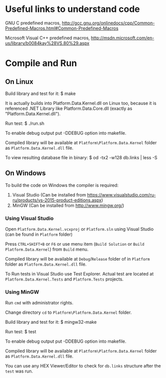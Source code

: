 # Useful links to understand code

GNU C predefined macros, http://gcc.gnu.org/onlinedocs/cpp/Common-Predefined-Macros.html#Common-Predefined-Macros

Microsoft Visual C++ predefined macros, http://msdn.microsoft.com/en-us/library/b0084kay%28VS.80%29.aspx

# Compile and Run

## On Linux

Build library and test for it:
$ make

It is actually builds into Platform.Data.Kernel.dll on Linux too, because it is referenced .NET Library like Platform.Data.Core.dll (exactly as "Platform.Data.Kernel.dll").

Run test:
$ ./run.sh

To enable debug output put -DDEBUG option into makefile.

Compiled library will be available at `Platform\Platform.Data.Kernel` folder as `Platform.Data.Kernel.dll` file.

To view resulting database file in binary:
$ od -tx2 -w128 db.links | less -S

## On Windows

To build the code on Windows the compiler is required:

1. Visual Studio (Can be installed from https://www.visualstudio.com/ru-ru/products/vs-2015-product-editions.aspx)
2. MinGW (Can be installed from http://www.mingw.org/)

### Using Visual Studio

Open `Platform.Data.Kernel.vcxproj` or `Platform.sln` using Visual Studio (can be found in `Platform` folder)

Press `CTRL+SHIFT+B` or `F6` or use menu item (`Build Solution` or `Build Platform.Data.Kernel`) from `Build` menu.

Compiled library will be available at `Debug`/`Release` folder of in `Platform` folder as `Platform.Data.Kernel.dll` file.

To Run tests in Visual Studio use Test Explorer. Actual test are located at `Platform.Data.Kernel.Tests` and `Platform.Tests` projects.

### Using MinGW

Run `cmd` with administrator rights.

Change directory `cd` to `Platform\Platform.Data.Kernel` folder.

Build library and test for it:
$ mingw32-make

Run test:
$ test

To enable debug output put -DDEBUG option into makefile.

Compiled library will be available at `Platform\Platform.Data.Kernel` folder as `Platform.Data.Kernel.dll` file.

You can use any HEX Viewer/Editor to check for `db.links` structure after the `test` was run.
